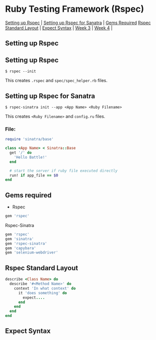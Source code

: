 # Ruby Testing Framework (Rspec)

[Setting up Rspec](#RspecSetup) | [Setting up Rspec for Sanatra](#SinatraSetup) | [Gems Required](#Gems)
[Rspec Standard Layout](#Layout) | [Expect Syntax](#Expect) | [Week 3](#Week3) | [Week 4](#Week4) |

## Setting up Rspec
## <a name="RspecSetup">Setting up Rspec</a>
```shell
$ rspec --init
```
This creates `.rspec` and `spec/spec_helper.rb` files.

## <a name="SinatraSetup">Setting up Rspec for Sanatra</a>
```shell
$ rspec-sinatra init --app <App Name> <Ruby Filename>
```
This creates `<Ruby Filename>` and `config.ru` files.

### File: <Ruby Filename>
```ruby
require 'sinatra/base'

class <App Name> < Sinatra::Base
  get '/' do
    'Hello Battle!'
  end

  # start the server if ruby file executed directly
  run! if app_file == $0
end
```

## <a name="Gems">Gems required</a>
* Rspec
```ruby
gem 'rspec'
```

Rspec-Sinatra
```ruby
gem 'rspec'
gem 'sinatra'
gem 'rspec-sinatra'
gem 'capybara'
gem 'selenium-webdriver'
```

## <a name="Layout">Rspec Standard Layout</a>
```ruby
describe <Class Name> do
  describe '#<Method Name>' do
    context 'In what context' do
      it 'does something' do
        expect....
      end
    end
  end
end
```

## <a name="Expect">Expect Syntax</a>
